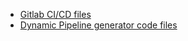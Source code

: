 - [Gitlab CI/CD files](https://github.com/jamalshahverdiev/gitlab-pipeline-generator/tree/main/gitlab-pipeline-generator/gitlab-ci-files)
- [Dynamic Pipeline generator code files](https://github.com/jamalshahverdiev/gitlab-pipeline-generator/tree/main/gitlab-pipeline-generator/pipeline-generator-files)
